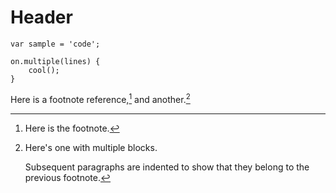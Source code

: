 <!-- TITLE: Домашняя страница -->
<!-- SUBTITLE: Приветствуем в wiki RocketSales -->

# Header

```
var sample = 'code';

on.multiple(lines) {
    cool();
}
```

Here is a footnote reference,[^1] and another.[^longnote]

[^1]: Here is the footnote.

[^longnote]: Here's one with multiple blocks.

    Subsequent paragraphs are indented to show that they
belong to the previous footnote.